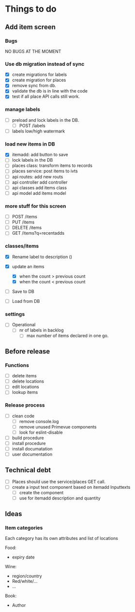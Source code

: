# Things to do

## Add item screen

### Bugs

NO BUGS AT THE MOMENT

### Use db migration instead of sync

- [x] create migrations for labels
- [x] create migration for places
- [x] remove sync from db.
- [x] validate the db is in line with the code
- [x] test if all place API calls still work.

### manage labels

- [ ] preload and lock labels in the DB.
  - [ ] POST /labels
- [ ] labels low/high watermark

### load new items in DB

- [x] itemadd: add button to save
- [ ] lock labels in the DB
- [ ] places class: transform items to records
- [ ] places service: post items to ivts
- [ ] api routes: add new routs
- [ ] api controller add controller
- [ ] api classes add items class
- [ ] api model add items model

### more stuff for this screen

- [ ] POST /items
- [ ] PUT /items
- [ ] DELETE /items
- [ ] GET /items?q=recentadds

### classes/items

- [x] Rename label to description ()
- [x] update an items

  - [x] when the count > previous count
  - [x] when the count < previous count
- [ ] Save to DB
- [ ] Load from DB

### settings

- [ ] Operational
  - [ ] nr of labels in backlog
    - [ ] max number of items declared in one go.

## Before release

### Functions

- [ ] delete items
- [ ] delete locations
- [ ] edit locations
- [ ] lookup items

### Release process

- [ ] clean code
  - [ ] remove console.log
  - [ ] remove unused Primevue components
  - [ ] look for eslint-disable
- [ ] build procedure
- [ ] install procedure
- [ ] install documatation
- [ ] user documentation

## Technical debt

- [ ] Places should use the service/places GET call.
- [ ] create a input text component based on itemadd Inputtexts
  - [ ] create the component
  - [ ] use for itemadd description and quantity

## Ideas

### Item categories

Each category has its own attributes and list of locations

Food:

- expiry date
  
Wine:

- region/country
- Red/white/...
- ...

Book:

- Author
